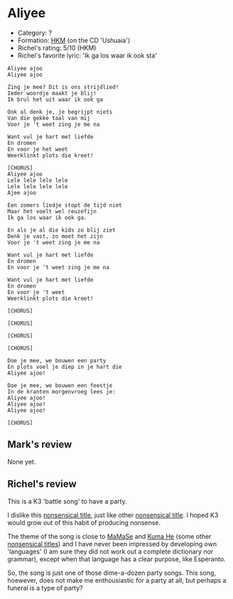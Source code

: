 # Aliyee

 * Category: ?
 * Formation: [HKM](Hkm.md) (on the CD 'Ushuaia')
 * Richel's rating: 5/10 (HKM)
 * Richel's  favorite lyric: 'Ik ga los waar ik ook sta'

```
Aliyee ajoo
Aliyee ajoo

Zing je mee? Dit is ons strijdlied!
Ieder woordje maakt je blij!
Ik brul het uit waar ik ook ga

Ook al denk je, je begrijpt niets
Van die gekke taal van mij
Voor je 't weet zing je me na

Want vul je hart met liefde
En dromen
En voor je het weet
Weerklinkt plots die kreet!

[CHORUS]
Aliyee ajoo
Lele lele lele lele 
Lele lele lele lele 
Ajee ajoo

Een zomers liedje stopt de tijd niet
Maar het voelt wel reuzefijn
Ik ga los waar ik ook ga.

En als je al die kids zo blij ziet
Denk je vast, zo moet het zijn
Voor je 't weet zing je me na

Want vul je hart met liefde
En dromen
En voor je 't weet zing je me na

Want vul je hart met liefde
En dromen
En voor je 't weet 
Weerklinkt plots die kreet!

[CHORUS]

[CHORUS]

[CHORUS]

[CHORUS]

Doe je mee, we bouwen een party
En plots voel je diep in je hart die
Aliyee ajoo!

Doe je mee, we bouwen een feestje
In de kranten morgenvroeg lees je:
Aliyee ajoo!
Aliyee ajoo!
Aliyee ajoo!

[CHORUS]
```

## Mark's review

None yet.

## Richel's review

This is a K3 'battle song' to have a party.

I dislike this [nonsensical title](NonsensicalTitles.md), just like other 
[nonsensical title](NonsensicalTitles.md). I hoped K3 would grow out of this habit
of producing nonsense.

The theme of the song is close to [MaMaSe](MaMaSe.md) and
[Kuma He](KumeHe.md) (some other [nonsensical titles](NonsensicalTitles.md))
and I have never been impressed by developing own 'languages' (I am sure
they did not work out a complete dictionary nor grammar), except when 
that language has a clear purpose, like Esperanto.

So, the song is just one of those dime-a-dozen party songs.
This song, hoewever, does not make me enthousiastic for a party at all,
but perhaps a funeral is a type of party?
